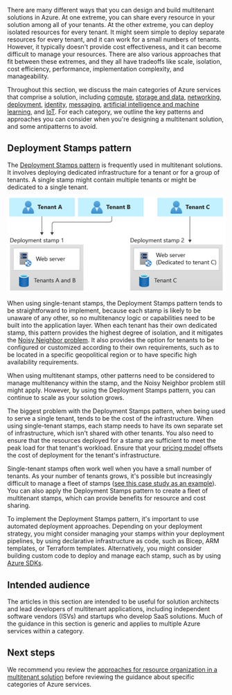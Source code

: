 There are many different ways that you can design and build multitenant solutions in Azure. At one extreme, you can share every resource in your solution among all of your tenants. At the other extreme, you can deploy isolated resources for every tenant. It might seem simple to deploy separate resources for every tenant, and it can work for a small numbers of tenants. However, it typically doesn't provide cost effectiveness, and it can become difficult to manage your resources. There are also various approaches that fit between these extremes, and they all have tradeoffs like scale, isolation, cost efficiency, performance, implementation complexity, and manageability.

Throughout this section, we discuss the main categories of Azure services that comprise a solution, including [compute](compute.md), [storage and data](storage-data.yml), [networking](networking.md), [deployment](deployment-configuration.yml), [identity](identity.md), [messaging](messaging.md), [artificial intelligence and machine learning](ai-ml.md), and [IoT](iot.md). For each category, we outline the key patterns and approaches you can consider when you're designing a multitenant solution, and some antipatterns to avoid.

## Deployment Stamps pattern

The [Deployment Stamps pattern](../../../patterns/deployment-stamp.yml) is frequently used in multitenant solutions. It involves deploying dedicated infrastructure for a tenant or for a group of tenants. A single stamp might contain multiple tenants or might be dedicated to a single tenant.

![Diagram showing the Deployment Stamps pattern. Each tenant has their own stamp containing a database.](media/overview/deployment-stamps.png)

When using single-tenant stamps, the Deployment Stamps pattern tends to be straightforward to implement, because each stamp is likely to be unaware of any other, so no multitenancy logic or capabilities need to be built into the application layer. When each tenant has their own dedicated stamp, this pattern provides the highest degree of isolation, and it mitigates the [Noisy Neighbor problem](../../../antipatterns/noisy-neighbor/noisy-neighbor.yml). It also provides the option for tenants to be configured or customized according to their own requirements, such as to be located in a specific geopolitical region or to have specific high availability requirements.

When using multitenant stamps, other patterns need to be considered to manage multitenancy within the stamp, and the Noisy Neighbor problem still might apply. However, by using the Deployment Stamps pattern, you can continue to scale as your solution grows.

The biggest problem with the Deployment Stamps pattern, when being used to serve a single tenant, tends to be the cost of the infrastructure. When using single-tenant stamps, each stamp needs to have its own separate set of infrastructure, which isn't shared with other tenants. You also need to ensure that the resources deployed for a stamp are sufficient to meet the peak load for that tenant's workload. Ensure that your [pricing model](../considerations/pricing-models.md) offsets the cost of deployment for the tenant's infrastructure.

Single-tenant stamps often work well when you have a small number of tenants. As your number of tenants grows, it's possible but increasingly difficult to manage a fleet of stamps ([see this case study as an example](https://devblogs.microsoft.com/azure-sql/running-1m-databases-on-azure-sql-for-a-large-saas-provider-microsoft-dynamics-365-and-power-platform)). You can also apply the Deployment Stamps pattern to create a fleet of multitenant stamps, which can provide benefits for resource and cost sharing.

To implement the Deployment Stamps pattern, it's important to use automated deployment approaches. Depending on your deployment strategy, you might consider managing your stamps within your deployment pipelines, by using declarative infrastructure as code, such as Bicep, ARM templates, or Terraform templates. Alternatively, you might consider building custom code to deploy and manage each stamp, such as by using [Azure SDKs](https://azure.microsoft.com/downloads).

## Intended audience

The articles in this section are intended to be useful for solution architects and lead developers of multitenant applications, including independent software vendors (ISVs) and startups who develop SaaS solutions. Much of the guidance in this section is generic and applies to multiple Azure services within a category.

## Next steps

We recommend you review the [approaches for resource organization in a multitenant solution](resource-organization.yml) before reviewing the guidance about specific categories of Azure services.